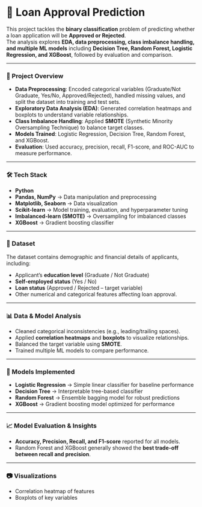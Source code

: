# 🏦 Loan Approval Prediction  

This project tackles the **binary classification** problem of predicting whether a loan application will be **Approved or Rejected**.  
The analysis explores **EDA, data preprocessing, class imbalance handling, and multiple ML models** including **Decision Tree, Random Forest, Logistic Regression, and XGBoost**, followed by evaluation and comparison.  

---

### 📌 Project Overview  

- **Data Preprocessing**: Encoded categorical variables (Graduate/Not Graduate, Yes/No, Approved/Rejected), handled missing values, and split the dataset into training and test sets.  
- **Exploratory Data Analysis (EDA)**: Generated correlation heatmaps and boxplots to understand variable relationships.  
- **Class Imbalance Handling**: Applied **SMOTE** (Synthetic Minority Oversampling Technique) to balance target classes.  
- **Models Trained**: Logistic Regression, Decision Tree, Random Forest, and XGBoost.  
- **Evaluation**: Used accuracy, precision, recall, F1-score, and ROC-AUC to measure performance.  

---

### 🛠️ Tech Stack  

- **Python**  
- **Pandas, NumPy** → Data manipulation and preprocessing  
- **Matplotlib, Seaborn** → Data visualization  
- **Scikit-learn** → Model training, evaluation, and hyperparameter tuning  
- **Imbalanced-learn (SMOTE)** → Oversampling for imbalanced classes  
- **XGBoost** → Gradient boosting classifier  

---

### 📂 Dataset  

The dataset contains demographic and financial details of applicants, including:  

- Applicant’s **education level** (Graduate / Not Graduate)  
- **Self-employed status** (Yes / No)  
- **Loan status** (Approved / Rejected – target variable)  
- Other numerical and categorical features affecting loan approval.  

---

### 📊 Data & Model Analysis  

- Cleaned categorical inconsistencies (e.g., leading/trailing spaces).  
- Applied **correlation heatmaps** and **boxplots** to visualize relationships.  
- Balanced the target variable using **SMOTE**.  
- Trained multiple ML models to compare performance.  

---

### 🤖 Models Implemented  

- **Logistic Regression** → Simple linear classifier for baseline performance  
- **Decision Tree** → Interpretable tree-based classifier  
- **Random Forest** → Ensemble bagging model for robust predictions  
- **XGBoost** → Gradient boosting model optimized for performance  

---

### 📈 Model Evaluation & Insights  

- **Accuracy, Precision, Recall, and F1-score** reported for all models.  
- Random Forest and XGBoost generally showed the **best trade-off between recall and precision**.  

---

### 📷 Visualizations  

- Correlation heatmap of features  
- Boxplots of key variables  

